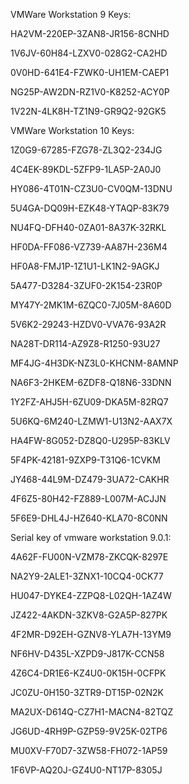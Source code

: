 VMWare Workstation 9 Keys:

HA2VM-220EP-3ZAN8-JR156-8CNHD

1V6JV-60H84-LZXV0-028G2-CA2HD

0V0HD-641E4-FZWK0-UH1EM-CAEP1

NG25P-AW2DN-RZ1V0-K8252-ACY0P

1V22N-4LK8H-TZ1N9-GR9Q2-92GK5

VMWare Workstation 10 Keys:

1Z0G9-67285-FZG78-ZL3Q2-234JG

4C4EK-89KDL-5ZFP9-1LA5P-2A0J0

HY086-4T01N-CZ3U0-CV0QM-13DNU

5U4GA-DQ09H-EZK48-YTAQP-83K79

NU4FQ-DFH40-0ZA01-8A37K-32RKL

HF0DA-FF086-VZ739-AA87H-236M4

HF0A8-FMJ1P-1Z1U1-LK1N2-9AGKJ

5A477-D3284-3ZUF0-2K154-23R0P

MY47Y-2MK1M-6ZQC0-7J05M-8A60D

5V6K2-29243-HZDV0-VVA76-93A2R

NA28T-DR114-AZ9Z8-R1250-93U27

MF4JG-4H3DK-NZ3L0-KHCNM-8AMNP

NA6F3-2HKEM-6ZDF8-Q18N6-33DNN

1Y2FZ-AHJ5H-6ZU09-DKA5M-82RQ7

5U6KQ-6M240-LZMW1-U13N2-AAX7X

HA4FW-8G052-DZ8Q0-U295P-83KLV

5F4PK-42181-9ZXP9-T31Q6-1CVKM

JY468-44L9M-DZ479-3UA72-CAKHR

4F6Z5-80H42-FZ889-L007M-ACJJN

5F6E9-DHL4J-HZ640-KLA70-8C0NN

Serial key of vmware workstation 9.0.1:

4A62F-FU00N-VZM78-ZKCQK-8297E

NA2Y9-2ALE1-3ZNX1-10CQ4-0CK77

HU047-DYKE4-ZZPQ8-L02QH-1AZ4W

JZ422-4AKDN-3ZKV8-G2A5P-827PK

4F2MR-D92EH-GZNV8-YLA7H-13YM9

NF6HV-D435L-XZPD9-J817K-CCN58

4Z6C4-DR1E6-KZ4U0-0K15H-0CFPK

JC0ZU-0H150-3ZTR9-DT15P-02N2K

MA2UX-D614Q-CZ7H1-MACN4-82TQZ

JG6UD-4RH9P-GZP59-9V25K-02TP6

MU0XV-F70D7-3ZW58-FH072-1AP59

1F6VP-AQ20J-GZ4U0-NT17P-8305J
